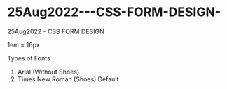 # 25Aug2022---CSS-FORM-DESIGN-
25Aug2022 - CSS FORM DESIGN 


1em = 16px

Types of Fonts
1. Arial   (Without Shoes)
2. Times New Roman (Shoes) Default
